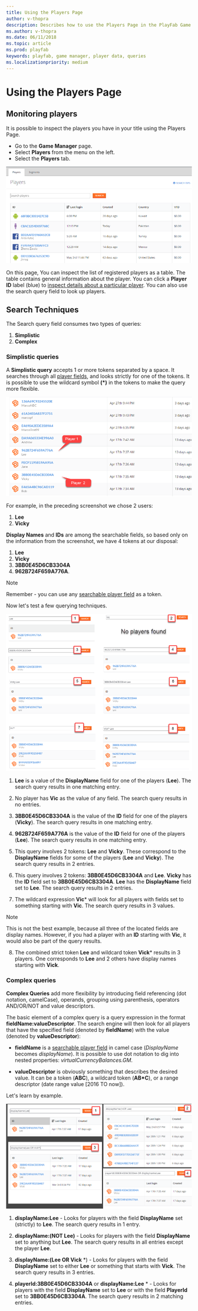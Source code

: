 ```yaml
---
title: Using the Players Page
author: v-thopra
description: Describes how to use the Players Page in the PlayFab Game Manager for simple and complex queries of player data.
ms.author: v-thopra
ms.date: 06/11/2018
ms.topic: article
ms.prod: playfab
keywords: playfab, game manager, player data, queries
ms.localizationpriority: medium
---
```


# Using the Players Page

## Monitoring players

It is possible to inspect the players you have in your title using the Players Page. 

- Go to the **Game Manager** page.
- Select **Players** from the menu on the left.
- Select the **Players** tab.

![Game Manager - Players Page](media/tutorials/game-manager-players-page.png)  

On this page, You can inspect the list of registered players as a table. The table contains general information about the player. You can click a **Player ID** label (blue) to [inspect details about a particular player](player-details.md). You can also use the search query field to look up players.

## Search Techniques

The Search query field consumes two types of queries:

1. **Simplistic**
2. **Complex**

### Simplistic queries

A **Simplistic query** accepts 1 or more tokens separated by a space. It searches through all [player fields](https://api.playfab.com/playstream/profile/PlayerProfile),  and looks strictly for one of the tokens. It is possible to use the wildcard symbol **(*)** in the tokens to make the query more flexible.

![Game Manager - Players Page - display names and IDs](media/tutorials/game-manager-players-page-display-names-and-ids.png)  

For example, in the preceding screenshot we chose 2 users:

1. **Lee**
2. **Vicky**

**Display Names** and **IDs** are among the searchable fields, so based only on the information from the screenshot, we have 4 tokens at our disposal:

1. **Lee**
2. **Vicky**
3. **3BB0E45D6CB3304A**
4. **962B724F659A776A**. 

> [!NOTE] 
> Remember - you can use any [searchable player field](https://api.playfab.com/playstream/profile/PlayerProfile) as a token.

Now let's test a few querying techniques.

![Game Manager - Players Page - simplistic queries](media/tutorials/game-manager-players-page-simplistic-queries.png)  

1. **Lee** is a value of the **DisplayName** field for one of the players (**Lee**). The search query results in one matching entry.

2. No player has **Vic** as the value of any field.  The search query results in no entries.
3. **3BB0E45D6CB3304A** is the value of the **ID** field for one of the players (**Vicky**). The search query results in one matching entry.
4. **962B724F659A776A** is the value of the **ID** field for one of the players (**Lee**). The search query results in one matching entry.
5. This query involves 2 tokens: **Lee** and **Vicky**. These correspond to the **DisplayName** fields for some of the players (**Lee** and **Vicky**). The search query results in 2 entries.
6. This query involves 2 tokens: **3BB0E45D6CB3304A** and **Lee**. **Vicky** has the **ID** field set to **3BB0E45D6CB3304A**. **Lee** has the **DisplayName** field set to **Lee**. The search query results in 2 entries.
7. The wildcard expression **Vic*** will look for all players with fields set to something starting with **Vic**. The search query results in 3 values.

> [!NOTE]
> This is not the best example, because all three of the located fields are display names. However, if you had a player with an **ID** starting with **Vic**, it would also be part of the query results.

8. The combined strict token **Lee** and wildcard token **Vick*** results in 3 players. One corresponds to **Lee** and 2 others have display names starting with **Vick**.

### Complex queries

**Complex Queries** add more flexibility by introducing field referencing (dot notation, camelCase), operands, grouping using parenthesis, operators AND/OR/NOT and value descriptors.

The basic element of a complex query is a query expression in the format **fieldName:valueDescriptor**. The search engine will then look for all players that have the  specified field (denoted by **fieldName**) with the value (denoted by **valueDescriptor**):

- **fieldName** is a [searchable player field](https://api.playfab.com/playstream/profile/PlayerProfile) in camel case (*DisplayName* becomes *displayName*). It is possible to use dot notation to dig into nested properties: *virtualCurrencyBalances.GM*.

- **valueDescriptor** is obviously something that describes the desired value. It can be a token (**ABC**), a wildcard token (**AB*C**), or a range descriptor (date range value [2016 TO now]).

Let's learn by example.

![Game Manager - Players Page - complex queries](media/tutorials/game-manager-players-page-complex-queries.png)  

1. **displayName:Lee** - Looks for players with the field **DisplayName** set (strictly) to **Lee**. The search query results in 1 entry.

2. **displayName:(NOT Lee)** - Looks for players with the field **DisplayName** set to anything but **Lee**. The search query results in all entries except the player **Lee**.
3. **displayName:(Lee OR Vick** *) - Looks for players with the field **DisplayName** set to either **Lee** or something that starts with **Vick**. The search query results in 3 entries.
4. **playerId:3BB0E45D6CB3304A** or **displayName:Lee** * - Looks for players with the field **DisplayName** set to **Lee** or with the field **PlayerId** set to **3BB0E45D6CB3304A**. The search query results in 2 matching entries.
